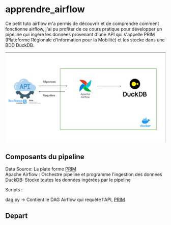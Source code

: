 # apprendre_airflow
Ce petit tuto airflow m'a permis de découvrir et de comprendre comment fonctionne airflow, j'ai pu profiter de ce cours pratique pour développer un pipeline qui ingère les données provenant d'une API qui s'appelle PRIM (Plateforme Régionale d'Information pour la Mobilité) et les stocke dans une BDD DuckDB.

![IMAGE_PIPELINE](images/image_pipeline.png)

## Composants du pipeline

Data Source: La plate forme [PRIM](https://prim.iledefrance-mobilites.fr/)  
Apache Airflow : Orchestre pipeline et programme l'ingestion des données  
DuckDB: Stocke toutes les données ingérées par le pipeline  

Scripts :

dag.py -> Contient le DAG Airflow qui requête l'API, [PRIM](https://prim.iledefrance-mobilites.fr/)

## Depart



